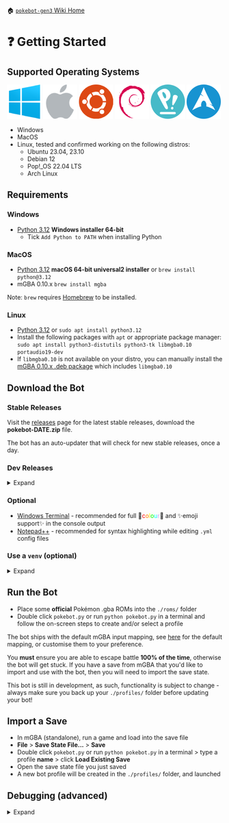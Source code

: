 🏠 [`pokebot-gen3` Wiki Home](../Readme.md)

# ❓ Getting Started

## Supported Operating Systems

<img src="../images/os_windows.png" alt="Windows" style="max-width: 80px"> <img src="../images/os_apple.png" alt="MacOS" style="max-width: 80px"> <img src="../images/os_ubuntu.png" alt="Ubuntu" style="max-width: 80px"> <img src="../images/os_debian.png" alt="Debian" style="max-width: 80px"> <img src="../images/os_pop.png" alt="PopOS" style="max-width: 80px"> <img src="../images/os_arch.png" alt="Arch Linux" style="max-width: 80px">

- Windows
- MacOS
- Linux, tested and confirmed working on the following distros:
  - Ubuntu 23.04, 23.10
  - Debian 12
  - Pop!_OS 22.04 LTS
  - Arch Linux

## Requirements
### Windows
- [Python 3.12](https://www.python.org/downloads/windows/) **Windows installer 64-bit**
  - Tick `Add Python to PATH` when installing Python

### MacOS
- [Python 3.12](https://www.python.org/downloads/macos/) **macOS 64-bit universal2 installer** or `brew install python@3.12`
- mGBA 0.10.x `brew install mgba`

Note: `brew` requires [Homebrew](https://brew.sh/) to be installed.

### Linux
- [Python 3.12](https://www.python.org/downloads/source/) or `sudo apt install python3.12`
- Install the following packages with `apt` or appropriate package manager: `sudo apt install python3-distutils python3-tk libmgba0.10 portaudio19-dev`
- If `libmgba0.10` is not available on your distro, you can manually install the [mGBA 0.10.x .deb package](https://mgba.io/downloads.html) which includes `libmgba0.10`

## Download the Bot
### Stable Releases

Visit the [releases](https://github.com/40Cakes/pokebot-gen3/releases) page for the latest stable releases, download the **pokebot-DATE.zip** file.

The bot has an auto-updater that will check for new stable releases, once a day.

### Dev Releases
<details>
<summary>Expand</summary>

To download the latest dev releases, go to the top of the repo page > click the green **Code** button > **Download ZIP**.

Alternatively, if you'd like to be able to easily pull the latest dev releases, use git:
- Install [GitHub Desktop](https://desktop.github.com/) (you don't need an account)
- Click **Clone a repository from the Internet...**
- Use repository URL `https://github.com/40Cakes/pokebot-gen3.git` and choose a save location on your PC
- Click **Clone**
- Any time there's a new update, you can pull the latest changes by clicking **Fetch origin**, then **Pull origin**

</details>

### Optional
- [Windows Terminal](https://github.com/microsoft/terminal/releases) - recommended for full 🌈<span style="color:#FF0000">c</span><span style="color:#FF7F00">o</span><span style="color:#FFFF00">l</span><span style="color:#00FF00">o</span><span style="color:#00FFFF">u</span><span style="color:#CF9FFF">r</span>🌈 and  ✨emoji support✨ in the console output
- [Notepad++](https://notepad-plus-plus.org/) - recommended for syntax highlighting while editing `.yml` config files

### Use a `venv` (optional)
<details>
<summary>Expand</summary>
If you're using Python for any other projects, it is **highly recommended** to use a virtual environment (`venv`) to isolate these packages from your base environment.

Once Python is installed, set up a `venv`, open a shell in the bot directory and enter the following command:

`python -m venv .`

A `venv` may be “activated” using a script in its binary directory (`bin` on POSIX; `Scripts` on Windows). This will prepend that directory to your PATH, so that running python will invoke the environment’s Python interpreter and you can run installed scripts without having to use their full path. The invocation of the activation script is platform-specific (`<venv>` must be replaced by the path to the directory containing the virtual environment):

| Platform | Shell                                         | Command to activate virtual environment                                                                                                       |
|----------|-----------------------------------------------|-----------------------------------------------------------------------------------------------------------------------------------------------|
| POSIX    | bash/zsh<br/>fish<br/>csh/tcsh<br/>PowerShell | `$ source <venv>/bin/activate`<br/>`$ source <venv>/bin/activate.fish`<br/>`$ source <venv>/bin/activate.csh`<br/>`$ <venv>/bin/Activate.ps1` |
| Windows  | cmd.exe<br/>PowerShell                        | `C:\> <venv>\Scripts\activate.bat`<br/>`PS C:\> <venv>\Scripts\Activate.ps1`                                                                  |

Once activated, run the bot (your shell should show `(venv)` if activated correctly):

`(venv)$ python ./pokebot.py` (POSIX)

`(venv) PS C:\> python ./pokebot.py` (Windows)

</details>

## Run the Bot
- Place some **official** Pokémon .gba ROMs into the `./roms/` folder
- Double click `pokebot.py` or run `python pokebot.py` in a terminal and follow the on-screen steps to create and/or select a profile

The bot ships with the default mGBA input mapping, see [here](pages/Configuration%20-%20Key%20Mappings.md) for the default mapping, or customise them to your preference.

You **must** ensure you are able to escape battle **100% of the time**, otherwise the bot will get stuck.
If you have a save from mGBA that you'd like to import and use with the bot, then you will need to import the save state.

This bot is still in development, as such, functionality is subject to change - always make sure you back up your `./profiles/` folder before updating your bot! 

## Import a Save
- In mGBA (standalone), run a game and load into the save file
- **File** > **Save State File...** > **Save**
- Double click `pokebot.py` or run `python pokebot.py` in a terminal > type a profile **name** > click **Load Existing Save**
- Open the save state file you just saved
- A new bot profile will be created in the `./profiles/` folder, and launched

## Debugging (advanced)
<details>
<summary>Expand</summary>

The bot supports auto-starting a profile and can also be launched into a "debug" mode which will open an extra pane next to the emulator to aid bot development.

The debug tabs includes information such as currently running game tasks and callbacks, emulator inputs, as well as information about recent battles, player status, current map, daycare and event flags.

```
positional arguments:
  profile               Profile to initialize. Otherwise, the profile selection menu will appear.

options:
  -h, --help            show this help message and exit
  -m {MODE_NAME}, --bot-mode {MODE_NAME}
                        Initial bot mode (default: Manual)
  -s {0,1,2,3,4,8,16,32}, --emulation-speed {0,1,2,3,4,8,16,32}
                        Initial emulation speed (0 for unthrottled; default: 1)
  -nv, --no-video       Turn off video output by default
  -na, --no-audio       Turn off audio output by default
  -t, --always-on-top   Keep the bot window always on top of other windows
  -d, --debug           Enable extra debug options and a debug menu
```

Use environment variable `POKEBOT_UNTHEMED=1` with debug mode as `ttkthemes` causes major lag with complex UIs.

</details>
